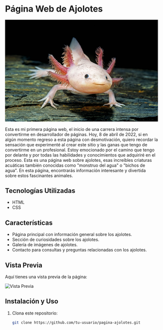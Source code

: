 # Página Web de Ajolotes

![Ajolote](ajolote.jpg)

Esta es mi primera página web, el inicio de una carrera intensa por convertirme en desarrollador de páginas. Hoy, 8 de abril de 2022, si en algún momento regreso a esta página con desmotivación, quiero recordar la sensación que experimenté 
al crear este sitio y las ganas que tengo de convertirme en un profesional. Estoy emocionado por el camino que tengo por delante y por todas las habilidades y conocimientos que adquiriré en el proceso.
Esta es una página web sobre ajolotes, esas increíbles criaturas acuáticas también conocidas como "monstruo del agua" o "bichos de agua". En esta página, encontrarás información interesante y divertida sobre estos fascinantes animales.

## Tecnologías Utilizadas

- HTML
- CSS

## Características

- Página principal con información general sobre los ajolotes.
- Sección de curiosidades sobre los ajolotes.
- Galería de imágenes de ajolotes.
- Contacto para consultas y preguntas relacionadas con los ajolotes.

## Vista Previa

Aquí tienes una vista previa de la página:

![Vista Previa](preview.png)

## Instalación y Uso

1. Clona este repositorio:

   ```bash
   git clone https://github.com/tu-usuario/pagina-ajolotes.git
